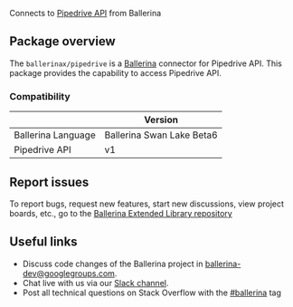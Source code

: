 Connects to [Pipedrive API](https://developers.pipedrive.com/docs/api/v1) from Ballerina

## Package overview
The `ballerinax/pipedrive` is a [Ballerina](https://ballerina.io/) connector for Pipedrive API.
This package provides the capability to access Pipedrive API.

### Compatibility
|                               | Version                         |
|-------------------------------|---------------------------------|
| Ballerina Language            | Ballerina Swan Lake Beta6       | 
| Pipedrive API                 | v1                              |

## Report issues
To report bugs, request new features, start new discussions, view project boards, etc., go to the [Ballerina Extended Library repository](https://github.com/ballerina-platform/ballerina-extended-library)

## Useful links
- Discuss code changes of the Ballerina project in [ballerina-dev@googlegroups.com](mailto:ballerina-dev@googlegroups.com).
- Chat live with us via our [Slack channel](https://ballerina.io/community/slack/).
- Post all technical questions on Stack Overflow with the [#ballerina](https://stackoverflow.com/questions/tagged/ballerina) tag
